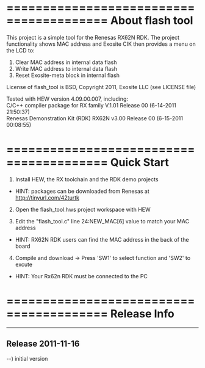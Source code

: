 ========================================
About flash tool
========================================
This project is a simple tool for the Renesas RX62N RDK. The project functionality 
shows MAC address and Exosite CIK then provides a menu on the LCD to:<br>
1) Clear MAC address in internal data flash<br>
2) Write MAC address to internal data flash<br>
3) Reset Exosite-meta block in internal flash<br>

License of flash_tool is BSD, Copyright 2011, Exosite LLC 
(see LICENSE file)<br>

Tested with HEW version 4.09.00.007, including:<br>
C/C++ compiler package for RX family V.1.01 Release 00 (6-14-2011 21:50:37)<br>
Renesas Demonstration Kit (RDK) RX62N v3.00 Release 00 (6-15-2011 00:08:55)<br>

========================================
Quick Start
========================================
1) Install HEW, the RX toolchain and the RDK demo projects<br>
* HINT: packages can be downloaded from Renesas at http://tinyurl.com/42turtk<br>

2) Open the flash_tool.hws project workspace with HEW<br>

3) Edit the "flash_tool.c" line 24:NEW_MAC[6] value to match your MAC address<br>
* HINT: RX62N RDK users can find the MAC address in the back of the board<br>

4) Compile and download -> Press 'SW1' to select function and 'SW2' to excute
* HINT: Your Rx62n RDK must be connected to the PC

========================================
Release Info
========================================

----------------------------------------
Release 2011-11-16
----------------------------------------
--) initial version<br>
